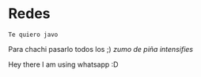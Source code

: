 # Redes
	Te quiero javo
Para chachi pasarlo todos los ;)
*zumo de piña intensifies*

Hey there I am using whatsapp :D
